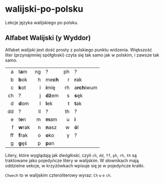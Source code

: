 # walijski-po-polsku
Lekcje języka walijskiego po polsku.

## Alfabet Walijski (y Wyddor) 

Alfabet walijski jest dość prosty z polskiego punktu widzenia. Większość liter (przynajmniej spółgłoski) czyta się tak samo jak w polskim, i zawsze tak samo. 

|    |    |    |    |     |     |
|----:|----|----:|----|----:|----|
| a | t**a**m | ng | ? | ph | ? |
| b | **b**ok | h | me**ch** | r | **r**ak |
| c | **k**ot | i | **i**mię | rh | a**rch**iwum |
| ch | ? | j | **dż**em | s | **s**ęk |
| d | **d**om | l | **l**ek | t | **t**ak |
| dd | ? | ll | ? | th | ? |
| e | t**e**n | m | **m**am | u | **i** |
| f | **w**rak | n | **n**asz | w | **ó**l | 
| ff | **f**rak | o | **o**ko | y | ? |
| g | **g**ęś | p | **p**an | | |

Litery, które wyglądają jak _dwógłoski_, czyli `ch`, `dd`, `ff`, `ph`, `rh`, `th` są traktowane jako pojedyńcze 
litery w walijskim. W słownikach mają oddzielne sekcje, w krzyżówkach wpisuje się je w pojedyńcze kratki. 

`Chwech` to w walijskim czteroliterowy wyraz: `Ch` `w` `e` `ch`. 
